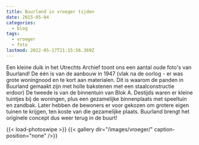 ```yaml
---
title: Buurland in vroeger tijden
date: 2015-05-04
categories:
  - blog
tags:
  - vroeger
  - foto
lastmod: 2022-05-17T21:15:56.369Z
---
```

Een kleine duik in het Utrechts Archief toont ons een aantal oude foto's van Buurland! De één is van de aanbouw in 1947 (vlak na de oorlog - er was grote woningnood en te kort aan materialen. Dit is waarom de panden in Buurland gemaakt zijn met holle bakstenen met een staalconstructie erdoor) De tweede is van de binnentuin van Blok A. Destijds waren er kleine tuintjes bij de woningen, plus een gezamelijke binnenplaats met speeltuin en zandbak. Later hebben de bewoners er voor gekozen om grotere eigen tuinen te krijgen, ten koste van die gezamelijke plaats. Buurland brengt het originele concept dus weer terug in de buurt! 

{{< load-photoswipe >}}
{{< gallery dir="/images/vroeger/" caption-position="none" />}}